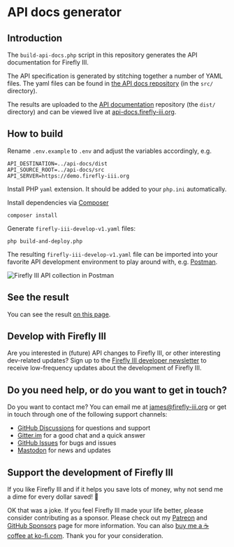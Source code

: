 # API docs generator

## Introduction

The `build-api-docs.php` script in this repository generates the API documentation for Firefly III.

The API specification is generated by stitching together a number of YAML files. The yaml files can be found in [the API docs repository](https://github.com/firefly-iii/api-docs) (in the `src/` directory).

The results are uploaded to the [API documentation](https://github.com/firefly-iii/api-docs) repository (the `dist/` directory) and can be viewed live at [api-docs.firefly-iii.org](https://api-docs.firefly-iii.org/).

## How to build

Rename `.env.example` to `.env` and adjust the variables accordingly, e.g.

 ```dotenv
API_DESTINATION=../api-docs/dist
API_SOURCE_ROOT=../api-docs/src
API_SERVER=https://demo.firefly-iii.org
```

Install PHP `yaml` extension. It should be added to your `php.ini` automatically.

Install dependencies via [Composer](https://getcomposer.org/)

`composer install`

Generate `firefly-iii-develop-v1.yaml` files:

`php build-and-deploy.php`

The resulting `firefly-iii-develop-v1.yaml` file can be imported into your favorite API development environment to play around with, e.g. [Postman](https://www.getpostman.com/).

![Firefly III API collection in Postman](postman-firefly-iii-collection.png "Firefly III API collection in Postman")

## See the result
You can see the result [on this page](https://api-docs.firefly-iii.org/).

## Develop with Firefly III

Are you interested in (future) API changes to Firefly III, or other interesting dev-related updates? Sign up to the [Firefly III developer newsletter](https://firefly-iii.kit.com/dev) to receive low-frequency updates about the development of Firefly III.

<!-- HELP TEXT -->

## Do you need help, or do you want to get in touch?

Do you want to contact me? You can email me at [james@firefly-iii.org](mailto:james@firefly-iii.org) or get in touch through one of the following support channels:

- [GitHub Discussions](https://github.com/firefly-iii/firefly-iii/discussions/) for questions and support
- [Gitter.im](https://gitter.im/firefly-iii/firefly-iii) for a good chat and a quick answer
- [GitHub Issues](https://github.com/firefly-iii/firefly-iii/issues) for bugs and issues
- <a rel="me" href="https://fosstodon.org/@ff3">Mastodon</a> for news and updates

<!-- END OF HELP TEXT -->

<!-- SPONSOR TEXT -->

## Support the development of Firefly III

If you like Firefly III and if it helps you save lots of money, why not send me a dime for every dollar saved! 🥳

OK that was a joke. If you feel Firefly III made your life better, please consider contributing as a sponsor. Please check out my [Patreon](https://www.patreon.com/jc5) and [GitHub Sponsors](https://github.com/sponsors/JC5) page for more information. You can also [buy me a ☕️ coffee at ko-fi.com](https://ko-fi.com/Q5Q5R4SH1). Thank you for your consideration.

<!-- END OF SPONSOR TEXT -->


